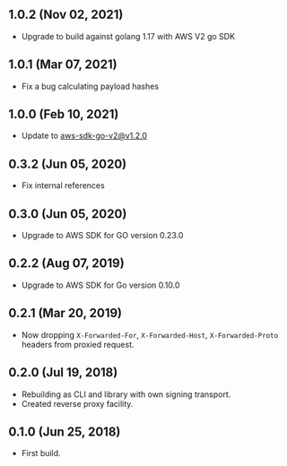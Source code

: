 ## 1.0.2 (Nov 02, 2021)

* Upgrade to build against golang 1.17 with AWS V2 go SDK

## 1.0.1 (Mar 07, 2021)

* Fix a bug calculating payload hashes

## 1.0.0 (Feb 10, 2021)

* Update to aws-sdk-go-v2@v1.2.0

## 0.3.2 (Jun 05, 2020)

* Fix internal references

## 0.3.0 (Jun 05, 2020)

* Upgrade to AWS SDK for GO version 0.23.0

## 0.2.2 (Aug 07, 2019)

  * Upgrade to AWS SDK for Go version 0.10.0

## 0.2.1 (Mar 20, 2019)

  * Now dropping `X-Forwarded-For`, `X-Forwarded-Host`, `X-Forwarded-Proto` headers from proxied request.

## 0.2.0 (Jul 19, 2018)

  * Rebuilding as CLI and library with own signing transport.
  * Created reverse proxy facility.

## 0.1.0 (Jun 25, 2018)

  * First build.
